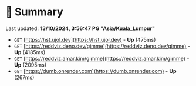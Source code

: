 # 📖 Summary
Last updated: **13/10/2024, 3:56:47 PG "Asia/Kuala_Lumpur"**

- `GET` [https://hst.ujol.dev](https://hst.ujol.dev) - **Up** (475ms)
- `GET` [https://reddviz.deno.dev/gimme](https://reddviz.deno.dev/gimme) - **Up** (4185ms)
- `GET` [https://reddviz.amar.kim/gimme](https://reddviz.amar.kim/gimme) - **Up** (2095ms)
- `GET` [https://dumb.onrender.com](https://dumb.onrender.com) - **Up** (267ms)
